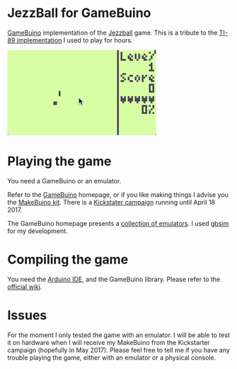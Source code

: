 # JezzBall for GameBuino

[GameBuino](http://gamebuino.com) implementation of the [Jezzball](https://en.wikipedia.org/wiki/JezzBall) game. This is a tribute to the [TI-89 implementation](http://www.ticalc.org/archives/files/fileinfo/121/12158.html) I used to play for hours.

![JezzBall screenshot](jezzball.gif?raw=true "JezzBall screenshot")

# Playing the game

You need a GameBuino or an emulator.

Refer to the [GameBuino](http://gamebuino.com/wiki/index.php?title=Getting_started#Get_a_Gamebuino) homepage, or if you like making things I advise you the [MakeBuino kit](http://www.makerbuino.com/). There is a [Kickstater campaign](https://www.kickstarter.com/projects/albertgajsak/makerbuino-a-diy-game-console) running until April 18 2017.

The GameBuino homepage presents a [collection of emulators](http://gamebuino.com/wiki/index.php?title=Emulators). I used [gbsim](http://gamebuino.com/wiki/index.php?title=Emulators#gbsim) for my development.

# Compiling the game

You need the [Arduino IDE](https://www.arduino.cc/en/Main/Software), and the GameBuino library. Please refer to the [official wiki](http://gamebuino.com/wiki/index.php?title=Getting_started#Software_setup).

# Issues

For the moment I only tested the game with an emulator. I will be able to test it on hardware when I will receive my MakeBuino from the Kickstarter campaign (hopefully in May 2017). Please feel free to tell me if you have any trouble playing the game, either with an emulator or a physical console.
